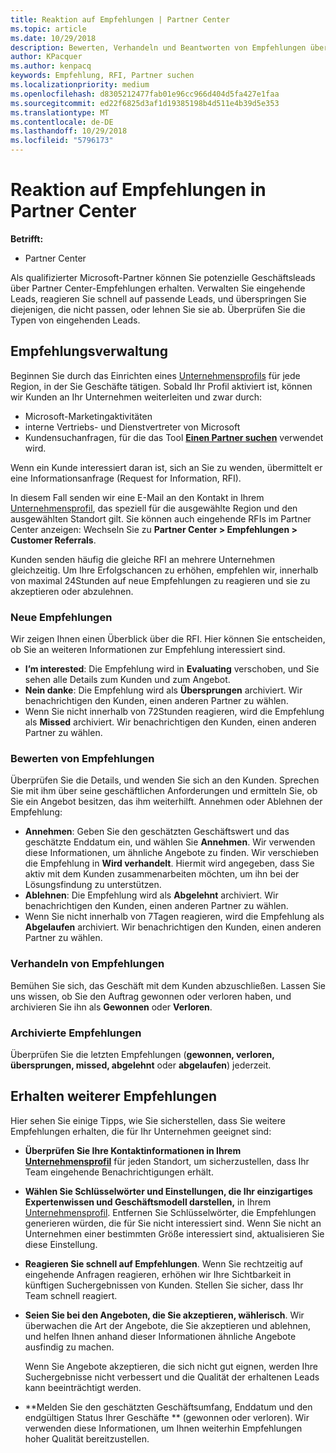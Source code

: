 ```yaml
---
title: Reaktion auf Empfehlungen | Partner Center
ms.topic: article
ms.date: 10/29/2018
description: Bewerten, Verhandeln und Beantworten von Empfehlungen über Partner Center.
author: KPacquer
ms.author: kenpacq
keywords: Empfehlung, RFI, Partner suchen
ms.localizationpriority: medium
ms.openlocfilehash: d8305212477fab01e96cc966d404d5fa427e1faa
ms.sourcegitcommit: ed22f6825d3af1d19385198b4d511e4b39d5e353
ms.translationtype: MT
ms.contentlocale: de-DE
ms.lasthandoff: 10/29/2018
ms.locfileid: "5796173"
---
```

# <a name="responding-to-referrals-in-partner-center"></a>Reaktion auf Empfehlungen in Partner Center

**Betrifft:**

-  Partner Center

Als qualifizierter Microsoft-Partner können Sie potenzielle Geschäftsleads über Partner Center-Empfehlungen erhalten. Verwalten Sie eingehende Leads, reagieren Sie schnell auf passende Leads, und überspringen Sie diejenigen, die nicht passen, oder lehnen Sie sie ab. Überprüfen Sie die Typen von eingehenden Leads. 

## <a name="referral-management"></a>Empfehlungsverwaltung

Beginnen Sie durch das Einrichten eines [Unternehmensprofils](create-a-marketing-profile.md) für jede Region, in der Sie Geschäfte tätigen. Sobald Ihr Profil aktiviert ist, können wir Kunden an Ihr Unternehmen weiterleiten und zwar durch:

*  Microsoft-Marketingaktivitäten
*  interne Vertriebs- und Dienstvertreter von Microsoft
*  Kundensuchanfragen, für die das Tool **[Einen Partner suchen](https://partnercenter.microsoft.com/pcv/search)** verwendet wird.

Wenn ein Kunde interessiert daran ist, sich an Sie zu wenden, übermittelt er eine Informationsanfrage (Request for Information, RFI). 

In diesem Fall senden wir eine E-Mail an den Kontakt in Ihrem [Unternehmensprofil](create-a-marketing-profile.md), das speziell für die ausgewählte Region und den ausgewählten Standort gilt. Sie können auch eingehende RFIs im Partner Center anzeigen: Wechseln Sie zu **Partner Center > Empfehlungen > Customer Referrals**.

Kunden senden häufig die gleiche RFI an mehrere Unternehmen gleichzeitig. Um Ihre Erfolgschancen zu erhöhen, empfehlen wir, innerhalb von maximal 24Stunden auf neue Empfehlungen zu reagieren und sie zu akzeptieren oder abzulehnen.

### <a name="new-referrals"></a>Neue Empfehlungen

Wir zeigen Ihnen einen Überblick über die RFI. Hier können Sie entscheiden, ob Sie an weiteren Informationen zur Empfehlung interessiert sind. 

*  **I’m interested**: Die Empfehlung wird in **Evaluating** verschoben, und Sie sehen alle Details zum Kunden und zum Angebot. 
*  **Nein danke**: Die Empfehlung wird als **Übersprungen** archiviert. Wir benachrichtigen den Kunden, einen anderen Partner zu wählen.
*  Wenn Sie nicht innerhalb von 72Stunden reagieren, wird die Empfehlung als **Missed** archiviert. Wir benachrichtigen den Kunden, einen anderen Partner zu wählen.

### <a name="evaluating-referrals"></a>Bewerten von Empfehlungen

Überprüfen Sie die Details, und wenden Sie sich an den Kunden. Sprechen Sie mit ihm über seine geschäftlichen Anforderungen und ermitteln Sie, ob Sie ein Angebot besitzen, das ihm weiterhilft. Annehmen oder Ablehnen der Empfehlung: 

*  **Annehmen**: Geben Sie den geschätzten Geschäftswert und das geschätzte Enddatum ein, und wählen Sie **Annehmen**. Wir verwenden diese Informationen, um ähnliche Angebote zu finden. Wir verschieben die Empfehlung in **Wird verhandelt**. Hiermit wird angegeben, dass Sie aktiv mit dem Kunden zusammenarbeiten möchten, um ihn bei der Lösungsfindung zu unterstützen.
*  **Ablehnen**: Die Empfehlung wird als **Abgelehnt** archiviert. Wir benachrichtigen den Kunden, einen anderen Partner zu wählen.
*  Wenn Sie nicht innerhalb von 7Tagen reagieren, wird die Empfehlung als **Abgelaufen** archiviert. Wir benachrichtigen den Kunden, einen anderen Partner zu wählen.

### <a name="negotiating-referrals"></a>Verhandeln von Empfehlungen

Bemühen Sie sich, das Geschäft mit dem Kunden abzuschließen. Lassen Sie uns wissen, ob Sie den Auftrag gewonnen oder verloren haben, und archivieren Sie ihn als **Gewonnen** oder **Verloren**. 

### <a name="archived-referrals"></a>Archivierte Empfehlungen

Überprüfen Sie die letzten Empfehlungen (**gewonnen, verloren, übersprungen, missed, abgelehnt** oder **abgelaufen**) jederzeit. 

## <a name="getting-more-referrals"></a>Erhalten weiterer Empfehlungen

Hier sehen Sie einige Tipps, wie Sie sicherstellen, dass Sie weitere Empfehlungen erhalten, die für Ihr Unternehmen geeignet sind:

*  **Überprüfen Sie Ihre Kontaktinformationen in Ihrem [Unternehmensprofil](create-a-marketing-profile.md)** für jeden Standort, um sicherzustellen, dass Ihr Team eingehende Benachrichtigungen erhält.

*  **Wählen Sie Schlüsselwörter und Einstellungen, die Ihr einzigartiges Expertenwissen und Geschäftsmodell darstellen,** in Ihrem [Unternehmensprofil](create-a-marketing-profile.md). Entfernen Sie Schlüsselwörter, die Empfehlungen generieren würden, die für Sie nicht interessiert sind. Wenn Sie nicht an Unternehmen einer bestimmten Größe interessiert sind, aktualisieren Sie diese Einstellung.

*  **Reagieren Sie schnell auf Empfehlungen**. Wenn Sie rechtzeitig auf eingehende Anfragen reagieren, erhöhen wir Ihre Sichtbarkeit in künftigen Suchergebnissen von Kunden. Stellen Sie sicher, dass Ihr Team schnell reagiert.

*  **Seien Sie bei den Angeboten, die Sie akzeptieren, wählerisch**. Wir überwachen die Art der Angebote, die Sie akzeptieren und ablehnen, und helfen Ihnen anhand dieser Informationen ähnliche Angebote ausfindig zu machen. 

   Wenn Sie Angebote akzeptieren, die sich nicht gut eignen, werden Ihre Suchergebnisse nicht verbessert und die Qualität der erhaltenen Leads kann beeinträchtigt werden.

*  **Melden Sie den geschätzten Geschäftsumfang, Enddatum und den endgültigen Status Ihrer Geschäfte ** (gewonnen oder verloren). Wir verwenden diese Informationen, um Ihnen weiterhin Empfehlungen hoher Qualität bereitzustellen.
